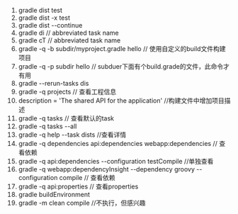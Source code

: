 1. gradle dist test
2. gradle dist -x test
3. gradle dist --continue
4. gradle di // abbreviated task name
4. gradle cT // abbreviated task name
5. gradle -q -b subdir/myproject.gradle hello // 使用自定义的build文件构建项目
6. gradle -q -p subdir hello // subduer下面有个build.grade的文件，此命令才有用
7. gradle --rerun-tasks dis 
8. gradle -q projects // 查看工程信息
9. description = 'The shared API for the application' //构建文件中增加项目描述
10. gradle -q tasks // 查看默认的task
11. gradle -q tasks --all
12. gradle -q help --task dists //查看详情
13. gradle -q dependencies api:dependencies webapp:dependencies // 查看依赖
14. gradle -q api:dependencies --configuration testCompile //单独查看
15.  gradle -q webapp:dependencyInsight --dependency groovy --configuration compile
	// 查看依赖
16. gradle -q api:properties // 查看properties
17. gradle buildEnvironment
18. gradle -m clean compile //不执行，但感兴趣